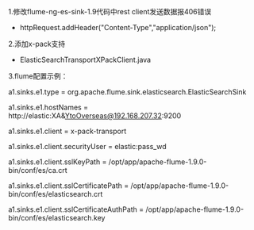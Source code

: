 1.修改flume-ng-es-sink-1.9代码中rest client发送数据报406错误
  + httpRequest.addHeader("Content-Type","application/json");
  
2.添加x-pack支持
  + ElasticSearchTransportXPackClient.java

3.flume配置示例：
   
  a1.sinks.e1.type = org.apache.flume.sink.elasticsearch.ElasticSearchSink
  
  a1.sinks.e1.hostNames = http://elastic:XA&YtoOverseas@192.168.207.32:9200
  
  a1.sinks.e1.client = x-pack-transport
  
  a1.sinks.e1.client.securityUser = elastic:pass_wd
  
  a1.sinks.e1.client.sslKeyPath = /opt/app/apache-flume-1.9.0-bin/conf/es/ca.crt
  
  a1.sinks.e1.client.sslCertificatePath = /opt/app/apache-flume-1.9.0-bin/conf/es/elasticsearch.crt
  
  a1.sinks.e1.client.sslCertificateAuthPath = /opt/app/apache-flume-1.9.0-bin/conf/es/elasticsearch.key
  


